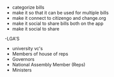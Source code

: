 - categorize bills
- make it so that it can be used for multiple bills
- make it connect to citizengo and change.org
- make it social to share bills both on the app
- make it social to share 

-LGA'S  
- university vc's
- Members of house of reps
- Governors
- National Assembly Member (Reps)
- Ministers
